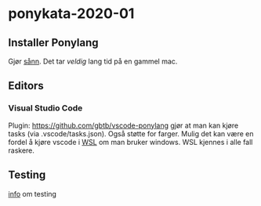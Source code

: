 # ponykata-2020-01

## Installer Ponylang
Gjør [sånn](https://github.com/ponylang/ponyc/blob/master/INSTALL.md). Det tar _veldig_ lang tid på en gammel mac.

## Editors
### Visual Studio Code
Plugin: https://github.com/gbtb/vscode-ponylang gjør at man kan kjøre tasks (via .vscode/tasks.json). Også støtte for farger.
Mulig det kan være en fordel å kjøre vscode i [WSL](https://code.visualstudio.com/docs/remote/wsl ) om man bruker windows. WSL kjennes i alle fall raskere.

## Testing
[info](https://stdlib.ponylang.org/ponytest--index/) om testing
